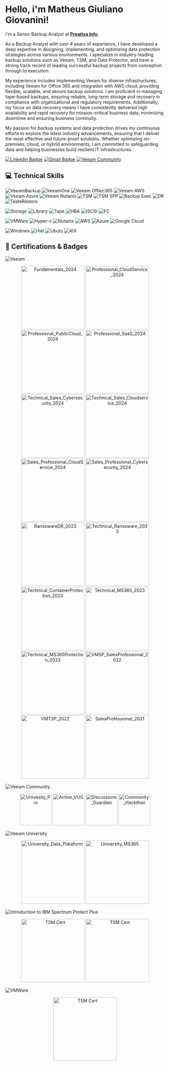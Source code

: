 # Hello, i'm Matheus Giuliano Giovanini! 

I'm a Senior Backup Analyst at **[Proativa Info](https://proativainfo.com.br)**.

As a Backup Analyst with over 4 years of experience, I have developed a deep expertise in designing, implementing, and optimizing data protection strategies across various environments. I specialize in industry-leading backup solutions such as Veeam, TSM, and Data Protector, and have a strong track record of leading successful backup projects from conception through to execution.

My experience includes implementing Veeam for diverse infrastructures, including Veeam for Office 365 and integration with AWS cloud, providing flexible, scalable, and secure backup solutions. I am proficient in managing tape-based backups, ensuring reliable, long-term storage and recovery in compliance with organizational and regulatory requirements. Additionally, my focus on data recovery means I have consistently delivered high availability and rapid recovery for mission-critical business data, minimizing downtime and ensuring business continuity.

My passion for backup systems and data protection drives my continuous efforts to explore the latest industry advancements, ensuring that I deliver the most effective and future-proof solutions. Whether optimizing on-premises, cloud, or hybrid environments, I am committed to safeguarding data and helping businesses build resilient IT infrastructures.

[![Linkedin Badge](https://img.shields.io/badge/-LinkedIn-blue?style=flat-square&logo=Linkedin&logoColor=white&link=https://www.linkedin.com/in/matheus-giuliano-giovanini/)](https://www.linkedin.com/in/matheus-giuliano-giovanini/)
[![Gmail Badge](https://img.shields.io/badge/-Gmail-c14438?style=flat-square&logo=Gmail&logoColor=white&link=mailto:giovaninimatheus96@gmail.com)](mailto:giovaninimatheus96@gmail.com)
[![Veeam Community](https://img.shields.io/badge/Veeam%20Community-backup)](https://community.veeam.com/members/matheusgiovanini-13586)

<!--
**matuis-bit/matuis-bit** is a ✨ _special_ ✨ repository because its `README.md` (this file) appears on your GitHub profile.-->

## 💻 Technical Skills

![VeeamBackup](https://img.shields.io/badge/Veeam%20Backup-backup)
![VeeamOne](https://img.shields.io/badge/VeeamOne-blue)
![Veeam Offiec365](https://img.shields.io/badge/Veeam%20Office365-white)
![Veeam AWS](https://img.shields.io/badge/Veeam%20AWS-red)
![Veeam Azure](https://img.shields.io/badge/Veeam%20Azure-darkblue)
![Veeam Nutanix](https://img.shields.io/badge/Veeam%20Nutanix-purple)
![TSM](https://img.shields.io/badge/TSM-black)
![TSM SPP](https://img.shields.io/badge/TSM%20SPP-white)
![Backup Exec](https://img.shields.io/badge/Veritas%20BackupExec-yellow)
![DR](https://img.shields.io/badge/DR-white)
![TesteRestore](https://img.shields.io/badge/TesteRestore-lightblue)

![Storage](https://img.shields.io/badge/Storage-Random)
![Library](https://img.shields.io/badge/Library-gray)
![Tape](https://img.shields.io/badge/Tape-yellow)
![HBA](https://img.shields.io/badge/HBA-blue)
![iSCSI](https://img.shields.io/badge/iSCSI-black)
![FC](https://img.shields.io/badge/FC-red)

![VMWare](https://img.shields.io/badge/VMWare-lightblue)
![Hyper-v](https://img.shields.io/badge/Hyperv-blue)
![Nutanix](https://img.shields.io/badge/Nutanix-purple)
![AWS](https://img.shields.io/badge/AWS-red)
![Azure](https://img.shields.io/badge/Azure-darkblue)
![Google Cloud](https://img.shields.io/badge/Google-gray)

![Windows](https://img.shields.io/badge/AIX-blue)
![rhel](https://img.shields.io/badge/Redhat-red)
![Ubutu](https://img.shields.io/badge/Ubunto-purple)
![AIX](https://img.shields.io/badge/AIX-brown)


## 🚀 Certifications & Badges

![Veeam](https://img.shields.io/badge/VeeamCertifications-backup)
<p align="center">
  <img src="https://github.com/matuis-bit/Matheus-Giovanini/blob/main/Veeam_Professional_Fundamentals_2024.png?raw=true" width="200" title="Fundamentals_2024">
  <img src="https://github.com/matuis-bit/Matheus-Giovanini/blob/main/Veeam_Professional_CloudService_2024.png?raw=true" width="200" title="Professional_CloudService_2024">
  <img src="https://github.com/matuis-bit/Matheus-Giovanini/blob/main/Veeam_Professional_PublicCloud_2024.png?raw=true" width="200" title="Professional_PublicCloud_2024">
  <img src="https://github.com/matuis-bit/Matheus-Giovanini/blob/main/Veeam_Professional_SaaS_2024.png?raw=true" width="200" title="Professional_SaaS_2024">
  <img src="https://github.com/matuis-bit/Matheus-Giovanini/blob/main/Technical_Sales_Cybersecurity_2024.png?raw=true" width="200" title="Technical_Sales_Cybersecurity_2024">
  <img src="https://github.com/matuis-bit/Matheus-Giovanini/blob/main/Technical_Sales_Cloudservice_2024.png?raw=true" width="200" title="Technical_Sales_Cloudservice_2024">
  <img src="https://github.com/matuis-bit/Matheus-Giovanini/blob/main/Sales_Professional_CloudService_2024.png?raw=true" width="200" title="Sales_Professional_CloudService_2024">
  <img src="https://github.com/matuis-bit/Matheus-Giovanini/blob/main/Sales_Professional_Cybersecurity_2024.png?raw=true" width="200" title="Sales_Professional_Cybersecurity_2024">
  <img src="https://github.com/matuis-bit/Matheus-Giovanini/blob/main/RansowareDR_2023.png?raw=true" width="200" title="RansowareDR_2023">
  <img src="https://github.com/matuis-bit/Matheus-Giovanini/blob/main/Veeam_Technical_Ransoware_2023.png?raw=true" width="200" title="Technical_Ransoware_2023">
  <img src="https://github.com/matuis-bit/Matheus-Giovanini/blob/main/Veeam_Technical_ContainerProtection_2023.png?raw=true" width="200" title="Technical_ContainerProtection_2023">
  <img src="https://github.com/matuis-bit/Matheus-Giovanini/blob/main/Veeam_Technical_MS365_2023.png?raw=true" width="200" title="Technical_MS365_2023">
  <img src="https://github.com/matuis-bit/Matheus-Giovanini/blob/main/Veeam_Technical_MS365Protection_2023.png?raw=true" width="200" title="Technical_MS365Protection_2023">
  <img src="https://github.com/matuis-bit/Matheus-Giovanini/blob/main/VMSP_SalesProfessional_2022.png?raw=true" width="200" title="VMSP_SalesProfessional_2022">
  <img src="https://github.com/matuis-bit/Matheus-Giovanini/blob/main/VMTSP_2022.png?raw=true" width="200" title="VMTSP_2022">
  <img src="https://github.com/matuis-bit/Matheus-Giovanini/blob/main/SalesProfessional_2021.png?raw=true" width="200" title="SalesProfessional_2021">
</p>


![Veeam Community](https://img.shields.io/badge/VeeamCommunity-blue)
<p align="center">
  <img src="https://github.com/matuis-bit/Matheus-Giovanini/blob/main/Community_Univesity_Pro.png?raw=true" width="100" title="Univesity_Pro">
  <img src="https://github.com/matuis-bit/Matheus-Giovanini/blob/main/Community_Active_VUG.png?raw=true" width="100" title="Active_VUG">
  <img src="https://github.com/matuis-bit/Matheus-Giovanini/blob/main/Community_Discussions_Guardian.png?raw=true" width="100" title="Discussions_Guardian">
  <img src="https://github.com/matuis-bit/Matheus-Giovanini/blob/main/Community_Hackthon.png?raw=true" width="100" title="Community_Hackthon">
  
</p>

![Veeam University](https://img.shields.io/badge/VeeamUniversity-white)
<p align="center">
  <img src="https://github.com/matuis-bit/Matheus-Giovanini/blob/main/VeeamUniversity_DataPlataform.png?raw=true" width="200" title="University_Data_Plataform">
  <img src="https://github.com/matuis-bit/Matheus-Giovanini/blob/main/VeeamUniversity_MS365.png?raw=true" width="200" title="University_MS365">
</p>

![Introduction to IBM Spectrum Protect Plus ](https://img.shields.io/badge/TSM-black)
<p align="center">
  <img src="https://github.com/matuis-bit/Matheus-Giovanini/blob/main/IBMSPP_cert1.png?raw=true" width="200" title="TSM Cert">
  <img src="https://github.com/matuis-bit/Matheus-Giovanini/blob/main/IBMSPP_cert.png?raw=true" width="200" title="TSM Cert">
</p>

![VMWare ](https://img.shields.io/badge/VMWare-lightblue)
<p align="center">
  <img src="https://github.com/matuis-bit/Matheus-Giovanini/blob/main/VTSP.png?raw=true" width="200" title="TSM Cert">
</p>
